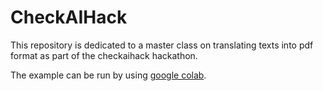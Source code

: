 # CheckAIHack

This repository is dedicated to a master class on translating texts into pdf format as part of the checkaihack hackathon.

The example can be run by using [google colab](https://colab.research.google.com/github/antiplagiat/checkaihack/blob/master/main.ipynb).

